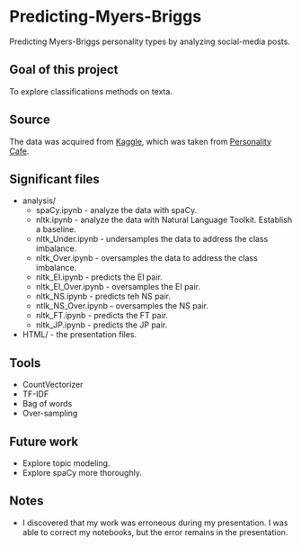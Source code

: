 # Predicting-Myers-Briggs

Predicting Myers-Briggs personality types by analyzing social-media posts.

## Goal of this project

To explore classifications methods on texta.

## Source

The data was acquired from [Kaggle](https://www.kaggle.com/datasnaek/mbti-type), which was taken from [Personality Cafe](https://www.personalitycafe.com/).

## Significant files

* analysis/
    - spaCy.ipynb - analyze the data with spaCy.
    - nltk.ipynb - analyze the data with Natural Language Toolkit.  Establish a baseline.
    - nltk_Under.ipynb - undersamples the data to address the class imbalance.
    - nltk_Over.ipynb - oversamples the data to address the class imbalance.
    - nltk_EI.ipynb - predicts the EI pair.
    - nltk_EI_Over.ipynb - oversamples the EI pair.
    - nltk_NS.ipynb - predicts teh NS pair.
    - ntlk_NS_Over.ipynb - oversamples the NS pair.
    - nltk_FT.ipynb - predicts the FT pair.
    - nltk_JP.ipynb - predicts the JP pair.
* HTML/ - the presentation files.

## Tools

* CountVectorizer 
* TF-IDF
* Bag of words
* Over-sampling

## Future work

* Explore topic modeling.
* Explore spaCy more thoroughly.

## Notes

* I discovered that my work was erroneous during my presentation.  I was able to correct my notebooks, but the error remains in the presentation.
